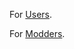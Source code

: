 For [Users](https://github.com/Satans-Underpants/AnimationFrameworkWiki/blob/main/Users/Users.md).

For [Modders](https://github.com/Satans-Underpants/AnimationFrameworkWiki/blob/main/Modders/Modders.md).
